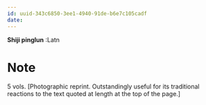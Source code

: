```yaml
---
id: uuid-343c6850-3ee1-4940-91de-b6e7c105cadf
date: 
---
```


**Shiji pinglun** :Latn
# Note
5 vols. [Photographic reprint. Outstandingly useful for its traditional reactions to the text quoted at length at the top of the page.]